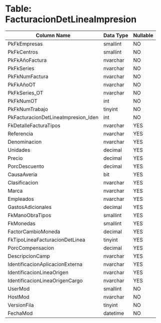 # Table: FacturacionDetLineaImpresion

| Column Name | Data Type | Nullable |
|-------------|-----------|----------|
| PkFkEmpresas | smallint | NO |
| PkFkCentros | smallint | NO |
| PkFkAñoFactura | nvarchar | NO |
| PkFkSeries | nvarchar | NO |
| PkFkNumFactura | nvarchar | NO |
| PkFkAñoOT | nvarchar | NO |
| PkFkSeries_OT | nvarchar | NO |
| PkFkNumOT | int | NO |
| PkFkNumTrabajo | tinyint | NO |
| PkFacturacionDetLineaImpresion_Iden | int | NO |
| FkDetalleFacturaTipos | nvarchar | YES |
| Referencia | nvarchar | YES |
| Denominacion | nvarchar | YES |
| Unidades | decimal | YES |
| Precio | decimal | YES |
| PorcDescuento | decimal | YES |
| CausaAveria | bit | YES |
| Clasificacion | nvarchar | YES |
| Marca | nvarchar | YES |
| Empleados | nvarchar | YES |
| GastosAdicionales | decimal | YES |
| FkManoObraTipos | smallint | YES |
| FkMonedas | smallint | YES |
| FactorCambioMoneda | decimal | YES |
| FkTipoLineaFacturacionDetLinea | tinyint | YES |
| PorcCompensacion | decimal | YES |
| DescripcionCamp | nvarchar | YES |
| IdentificacionAplicacionExterna | nvarchar | YES |
| IdentificacionLineaOrigen | nvarchar | YES |
| IdentificacionLineaOrigenCargo | nvarchar | YES |
| UserMod | smallint | NO |
| HostMod | nvarchar | NO |
| VersionFila | tinyint | NO |
| FechaMod | datetime | NO |
